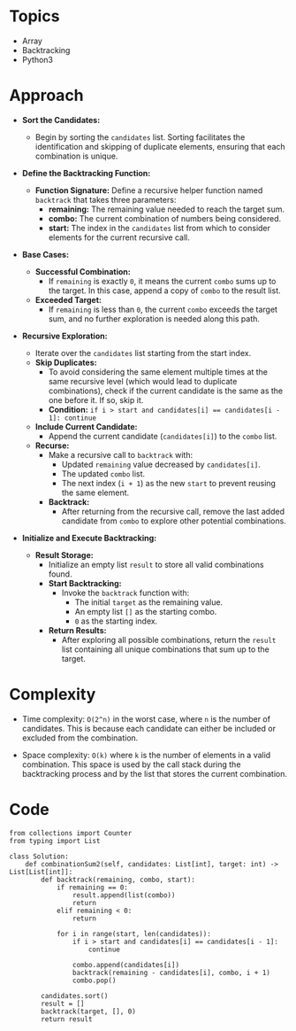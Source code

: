 # Topics
- Array
- Backtracking
- Python3

# Approach
- **Sort the Candidates:**
  - Begin by sorting the `candidates` list. Sorting facilitates the identification and skipping of duplicate elements, ensuring that each combination is unique.

- **Define the Backtracking Function:**
  - **Function Signature:** Define a recursive helper function named `backtrack` that takes three parameters:
    - **remaining:** The remaining value needed to reach the target sum.
    - **combo:** The current combination of numbers being considered.
    - **start:** The index in the `candidates` list from which to consider elements for the current recursive call.

- **Base Cases:**
  - **Successful Combination:**
    - If `remaining` is exactly `0`, it means the current `combo` sums up to the target. In this case, append a copy of `combo` to the result list.
  - **Exceeded Target:**
    - If `remaining` is less than `0`, the current `combo` exceeds the target sum, and no further exploration is needed along this path.

- **Recursive Exploration:**
  - Iterate over the `candidates` list starting from the start index.
  - **Skip Duplicates:**
    - To avoid considering the same element multiple times at the same recursive level (which would lead to duplicate combinations), check if the current candidate is the same as the one before it. If so, skip it.
    - **Condition:** `if i > start and candidates[i] == candidates[i - 1]: continue`
  - **Include Current Candidate:**
    - Append the current candidate (`candidates[i]`) to the `combo` list.
  - **Recurse:**
    - Make a recursive call to `backtrack` with:
      - Updated `remaining` value decreased by `candidates[i]`.
      - The updated `combo` list.
      - The next index (`i + 1`) as the new `start` to prevent reusing the same element.
    - **Backtrack:**
      - After returning from the recursive call, remove the last added candidate from `combo` to explore other potential combinations.

- **Initialize and Execute Backtracking:**
  - **Result Storage:**
    - Initialize an empty list `result` to store all valid combinations found.
    - **Start Backtracking:**
      - Invoke the `backtrack` function with:
        - The initial `target` as the remaining value.
        - An empty list `[]` as the starting combo.
        - `0` as the starting index.
    - **Return Results:**
      - After exploring all possible combinations, return the `result` list containing all unique combinations that sum up to the target.
<!-- Describe your approach to solving the problem. -->

# Complexity
- Time complexity: `O(2^n)` in the worst case, where `n` is the number of candidates. This is because each candidate can either be included or excluded from the combination.
<!-- Add your time complexity here, e.g. $$O(n)$$ -->

- Space complexity: `O(k)` where `k` is the number of elements in a valid combination. This space is used by the call stack during the backtracking process and by the list that stores the current combination.
<!-- Add your space complexity here, e.g. $$O(n)$$ -->

# Code
```
from collections import Counter
from typing import List

class Solution:
    def combinationSum2(self, candidates: List[int], target: int) -> List[List[int]]:
        def backtrack(remaining, combo, start):
            if remaining == 0:
                result.append(list(combo))
                return
            elif remaining < 0:
                return

            for i in range(start, len(candidates)):
                if i > start and candidates[i] == candidates[i - 1]:
                    continue

                combo.append(candidates[i])
                backtrack(remaining - candidates[i], combo, i + 1)
                combo.pop()

        candidates.sort()
        result = []
        backtrack(target, [], 0)
        return result


```